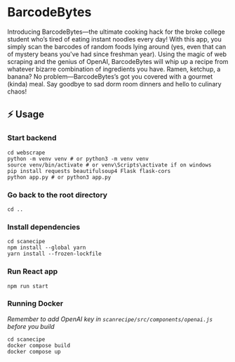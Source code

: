 # BarcodeBytes

Introducing BarcodeBytes—the ultimate cooking hack for the broke college student who’s tired of eating instant noodles every day! With this app, you simply scan the barcodes of random foods lying around (yes, even that can of mystery beans you've had since freshman year). Using the magic of web scraping and the genius of OpenAI, BarcodeBytes will whip up a recipe from whatever bizarre combination of ingredients you have. Ramen, ketchup, a banana? No problem—BarcodeBytes’s got you covered with a gourmet (kinda) meal. Say goodbye to sad dorm room dinners and hello to culinary chaos!

## ⚡ Usage

### Start backend
```shell
cd webscrape
python -m venv venv # or python3 -m venv venv
source venv/bin/activate # or venv\Scripts\activate if on windows
pip install requests beautifulsoup4 Flask flask-cors
python app.py # or python3 app.py
```

### Go back to the root directory
```shell
cd ..
```

### Install dependencies
```shell
cd scanecipe
npm install --global yarn
yarn install --frozen-lockfile
```

### Run React app
```shell
npm run start
```

### Running Docker
*Remember to add OpenAI key in `scanrecipe/src/components/openai.js` before you build*
```shell
cd scanecipe
docker compose build
docker compose up
```
